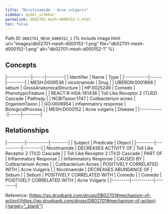 ```yaml
---
title: "Nicotinamide - Acne vulgaris"
sidebar: mydoc_sidebar
permalink: db02701-mesh-d000152-1.html
toc: false 
---
```



Path ID: `DB02701_MESH_D000152_1`
{% include image.html url="images/db02701-mesh-d000152-1.png" file="db02701-mesh-d000152-1.png" alt="db02701-mesh-d000152-1" %}

## Concepts

|------------|------|---------|
| Identifier | Name | Type    |
|------------|------|---------|
| MESH:D009536 | nicotinamide | Drug |
| UBERON:0001866 | sebum | GrossAnatomicalStructure |
| HP:0025249 | Comedo | PhenotypicFeature |
| REACT:R-HSA-181438 | Toll Like Receptor 2 (TLR2) Cascade | Pathway |
| NCBITaxon:1747 | Cutibacterium acnes | OrganismTaxon |
| GO:0006954 | inflammatory response | BiologicalProcess |
| MESH:D000152 | Acne vulgaris | Disease |
|------------|------|---------|

## Relationships

|---------|-----------|---------|
| Subject | Predicate | Object  |
|---------|-----------|---------|
| Nicotinamide | DECREASES ACTIVITY OF | Toll Like Receptor 2 (Tlr2) Cascade |
| Toll Like Receptor 2 (Tlr2) Cascade | PART OF | Inflammatory Response |
| Inflammatory Response | CAUSED BY | Cutibacterium Acnes |
| Cutibacterium Acnes | POSITIVELY CORRELATED WITH | Acne Vulgaris |
| Nicotinamide | DECREASES ABUNDANCE OF | Sebum |
| Sebum | POSITIVELY CORRELATED WITH | Comedo |
| Comedo | POSITIVELY CORRELATED WITH | Acne Vulgaris |
|---------|-----------|---------|

Reference: [https://go.drugbank.com/drugs/DB02701#mechanism-of-action](https://go.drugbank.com/drugs/DB02701#mechanism-of-action){:target="_blank"}